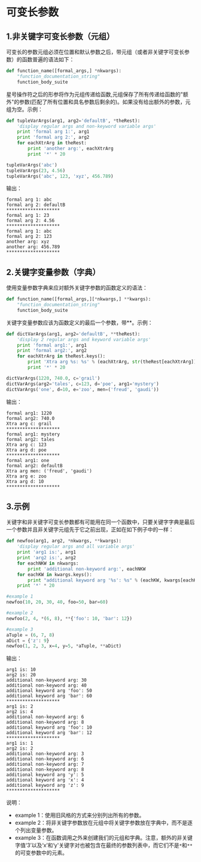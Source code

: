 # 可变长参数
## 1.非关键字可变长参数（元组）
可变长的参数元组必须在位置和默认参数之后，带元组（或者非关键字可变长参数）的函数普遍的语法如下：
```python
def function_name([formal_args,] *nkwargs):
    "function_documentation_string"
    function_body_suite
```

星号操作符之后的形参将作为元组传递给函数,元组保存了所有传递给函数的"额外"的参数(匹配了所有位置和具名参数后剩余的)。如果没有给出额外的参数，元组为空。示例：
```python
def tupleVarArgs(arg1, arg2='defaultB', *theRest):
    'display regular args and non-keyword variable args'
    print 'formal arg 1:', arg1
    print 'formal arg 2:', arg2
    for eachXtrArg in theRest:
        print 'another arg:', eachXtrArg
        print '*' * 20

tupleVarArgs('abc')
tupleVarArgs(23, 4.56)
tupleVarArgs('abc', 123, 'xyz', 456.789)
```

输出：

    formal arg 1: abc
    formal arg 2: defaultB
    ********************
    formal arg 1: 23
    formal arg 2: 4.56
    ********************
    formal arg 1: abc
    formal arg 2: 123
    another arg: xyz
    another arg: 456.789
    ********************
## 2.关键字变量参数（字典）
使用变量参数字典来应对额外关键字参数的函数定义的语法：
```python
def function_name([formal_args,][*nkwargs,] **kwargs):
    "function_documentation_string"
    function_body_suite
```

关键字变量参数应该为函数定义的最后一个参数，带**。示例：
```python
def dictVarArgs(arg1, arg2='defaultB', **theRest):
    'display 2 regular args and keyword variable args'
    print 'formal arg1:', arg1
    print 'formal arg2:', arg2
    for eachXtrArg in theRest.keys():
        print 'Xtra arg %s: %s' % (eachXtrArg, str(theRest[eachXtrArg]))
        print '*' * 20

dictVarArgs(1220, 740.0, c='grail')
dictVarArgs(arg2='tales', c=123, d='poe', arg1='mystery')
dictVarArgs('one', d=10, e='zoo', men=('freud', 'gaudi'))
```

输出：

    formal arg1: 1220
    formal arg2: 740.0
    Xtra arg c: grail
    ********************
    formal arg1: mystery
    formal arg2: tales
    Xtra arg c: 123
    Xtra arg d: poe
    ********************
    formal arg1: one
    formal arg2: defaultB
    Xtra arg men: ('freud', 'gaudi')
    Xtra arg e: zoo
    Xtra arg d: 10
    ********************

## 3.示例
关键字和非关键字可变长参数都有可能用在同一个函数中，只要关键字字典是最后一个参数并且非关键字元组先于它之前出现，正如在如下例子中的一样：
```python
def newfoo(arg1, arg2, *nkwargs, **kwargs):
    'display regular args and all variable args'
    print 'arg1 is:', arg1
    print 'arg2 is:', arg2
    for eachNKW in nkwargs:
        print 'additional non-keyword arg:', eachNKW
    for eachKW in kwargs.keys():
        print "additional keyword arg '%s': %s" % (eachKW, kwargs[eachKW])
    print '*' * 20

#example 1
newfoo(10, 20, 30, 40, foo=50, bar=60)

#example 2
newfoo(2, 4, *(6, 8), **{'foo': 10, 'bar': 12})

#example 3
aTuple = (6, 7, 8)
aDict = {'z': 9}
newfoo(1, 2, 3, x=4, y=5, *aTuple, **aDict)
```

输出：

    arg1 is: 10
    arg2 is: 20
    additional non-keyword arg: 30
    additional non-keyword arg: 40
    additional keyword arg 'foo': 50
    additional keyword arg 'bar': 60
    ********************
    arg1 is: 2
    arg2 is: 4
    additional non-keyword arg: 6
    additional non-keyword arg: 8
    additional keyword arg 'foo': 10
    additional keyword arg 'bar': 12
    ********************
    arg1 is: 1
    arg2 is: 2
    additional non-keyword arg: 3
    additional non-keyword arg: 6
    additional non-keyword arg: 7
    additional non-keyword arg: 8
    additional keyword arg 'y': 5
    additional keyword arg 'x': 4
    additional keyword arg 'z': 9
    ********************
说明：

* example 1：使用旧风格的方式来分别列出所有的参数。
* example 2：将非关键字参数放在元组中将关键字参数放在字典中，而不是逐个列出变量参数。
* example 3：在函数调用之外来创建我们的元组和字典。注意，额外的非关键字值‘3’以及‘x’和‘y'关键字对也被包含在最终的参数列表中，而它们不是`*`和`**`的可变参数中的元素。
